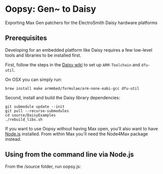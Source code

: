 # Oopsy: Gen~ to Daisy

Exporting Max Gen patchers for the ElectroSmith Daisy hardware platforms

## Prerequisites

Developing for an embedded platform like Daisy requires a few low-level tools and libraries to be installed first. 

First, follow the steps in the [Daisy wiki](https://github.com/electro-smith/DaisyWiki/wiki/1.-Setting-Up-Your-Development-Environment) to set up `ARM-Toolchain` and `dfu-util`. 

On OSX you can simply run:

```
brew install make armmbed/formulae/arm-none-eabi-gcc dfu-util
```

Second, install and build the Daisy library dependencies:

```
git submodule update --init
git pull --recurse-submodules
cd source/DaisyExamples
./rebuild_libs.sh
```

If you want to use Oopsy without having Max open, you'll also want to have [Node.js](https://nodejs.org/en/) installed. From within Max you'll need the Node4Max package instead.

## Using from the command line via Node.js

From the /source folder, run oopsy.js:

